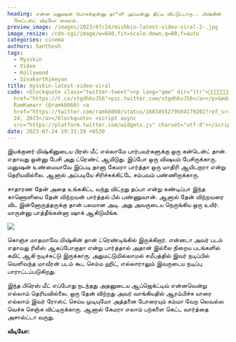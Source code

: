 ```yaml
---
heading: என்ன மனுஷன் பொசுக்குன்னு தா*ளி அப்டின்னு திட்டி விட்டுட்டாரு.. மிஷ்கின்
  லேட்டஸ்ட் வீடியோ வைரல்.
preview_image: /images/2023/07/24/mishkin-latest-video-viral-2-.jpg
image_resize: /cdn-cgi/image/w=640,fit=scale-down,q=80,f=auto
categories: cinema
authors: Santhosh
tags:
  - Mysskin
  - Video
  - Kollywood
  - Sivakarthikeyan
title: mysskin-latest-video-viral
code: <blockquote class="twitter-tweet"><p lang="qme" dir="ltr">🤣🤣🤣🔥🔥🔥🔥<a
  href="https://t.co/stgdhkvJS6">pic.twitter.com/stgdhkvJS6</a></p>&mdash;
  RamKumarr (@ramk8060) <a
  href="https://twitter.com/ramk8060/status/1683455279504179202?ref_src=twsrc%5Etfw">July
  24, 2023</a></blockquote> <script async
  src="https://platform.twitter.com/widgets.js" charset="utf-8"></script>
date: 2023-07-24 19:33:19 +0530
---
```



இயக்குனர் மிஷ்கினுடைய பிரஸ் மீட் எல்லாமே பார்பவர்களுக்கு ஒரு கன்டென்ட் தான். எதாவது ஒன்னு பேசி அது ட்ரெண்ட் ஆயிடுது. இப்போ ஒரு விஷயம் பேசிருக்காரு. மனுஷன் உண்மையாவே இப்படி தானா கேமரா பார்த்தா ஒரு மாதிரி ஆயிடறாரா என்று தெரியவில்லை. ஆனால் அப்படியே சிரிச்சுக்கிட்டே சம்பவம் பண்ணிருக்காரு.

சாதாரண தேன் அதை உங்ககிட்ட வந்து விட்றது தப்பா என்று கண்டிப்பா இந்த காணொளியை தேன் விற்றவன் பார்த்தல் பீல் பண்ணுவான். ஆனால் தேன் விற்றவரை விட இன்னோருத்தருக்கு தான் பலமான அடி. அது அவருடைய நெருங்கிய ஒரு உயிர். யாருன்னு பாத்தீங்கன்னா ஷாக் ஆகிடுவீங்க.

![](/images/2023/07/24/mishkin-latest-video-viral-1-.jpg)

கொஞ்ச மாதமாவே மிஷ்கின் தான் ட்ரெண்டிங்கில் இருக்கிறார். என்னடா அவர் படம் எதாவது ரிலீஸ் ஆகப்போகுதா என்று பார்த்தால் அதான் இல்லை நிறைய படங்களில் கமிட் ஆகி நடிச்சுட்டு இருக்காரு. அதுமட்டுமில்லாமல் சமீபத்தில் இவர் நடிப்பில் வெளிவந்த மாவீரன் படம் கூட செம்ம ஹிட், எல்லாராலும் இவருடைய நடிப்பு பாராட்டப்படுகிறது.

இந்த பிரெஸ் மீட் எப்போது நடந்தது அதனுடைய ஆப்ஜெக்ட்டிவ் என்னவென்று எல்லாம் தெரியவில்லை. ஒரு தேன் விற்றது அவர் வாங்கியதில் ஆரம்பிச்சு யாரை எல்லாம் இவர் ரோஸ்ட் செய்ய முடியுமோ அத்தனை போரையும் சும்மா வேற லெவல்ல வெச்சு செஞ்சு விட்டிருக்காரு. ஆனால் கேமரா எலாம் பற்களை கெட்ட வார்த்தை அசால்ட்டா வருது.

**வீடியோ:**